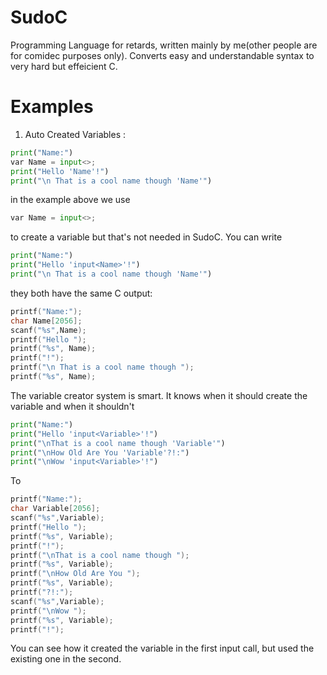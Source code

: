 # SudoC
Programming Language for retards, written mainly by me(other people are for comidec purposes only).
Converts easy and understandable syntax to very hard but effeicient C.

# Examples
1. Auto Created Variables :
```python
print("Name:")
var Name = input<>;
print("Hello 'Name'!")
print("\n That is a cool name though 'Name'")
```
in the example above we use
```python
var Name = input<>;
```
to create a variable but that's not needed in SudoC. You can write

```python
print("Name:")
print("Hello 'input<Name>'!")
print("\n That is a cool name though 'Name'")
```
they both have the same C output:
```c
printf("Name:");
char Name[2056];
scanf("%s",Name);
printf("Hello ");
printf("%s", Name);
printf("!");
printf("\n That is a cool name though ");
printf("%s", Name);
```
The variable creator system is smart. It knows when it should create the variable and when it shouldn't
```python
print("Name:")
print("Hello 'input<Variable>'!")
print("\nThat is a cool name though 'Variable'")
print("\nHow Old Are You 'Variable'?!:")
print("\nWow 'input<Variable>'!")
```
To 
```c
printf("Name:");
char Variable[2056];
scanf("%s",Variable);
printf("Hello ");
printf("%s", Variable);
printf("!");
printf("\nThat is a cool name though ");
printf("%s", Variable);
printf("\nHow Old Are You ");
printf("%s", Variable);
printf("?!:");
scanf("%s",Variable);
printf("\nWow ");
printf("%s", Variable);
printf("!");
```
You can see how it created the variable in the first input call, but used the existing one in the second.
